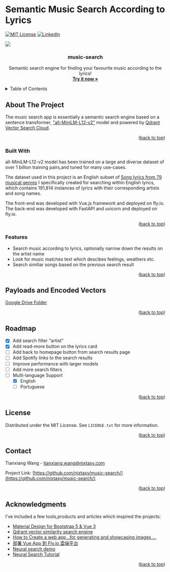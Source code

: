 # Semantic Music Search According to Lyrics

<a name="readme-top"></a>


<!-- PROJECT SHIELDS -->
<!--
*** I'm using markdown "reference style" links for readability.
*** Reference links are enclosed in brackets [ ] instead of parentheses ( ).
*** See the bottom of this document for the declaration of the reference variables
*** for contributors-url, forks-url, etc. This is an optional, concise syntax you may use.
*** https://www.markdownguide.org/basic-syntax/#reference-style-links
-->

[![MIT License][license-shield]][license-url]
[![LinkedIn][linkedin-shield]][linkedin-url]



<!-- PROJECT LOGO -->
![](demo.gif)
<br />
<div align="center">
  <h3 align="center">music-search</h3>
  <p align="center">
    Semantic search engine for finding your favourite music according to the lyrics!
    <br />
    <a href="https://search-frontend.fly.dev"><strong>Try it now »</strong></a>
  </p>
</div>



<!-- TABLE OF CONTENTS -->
<details>
  <summary>Table of Contents</summary>
  <ol>
    <li>
      <a href="#about-the-project">About The Project</a>
      <ul>
        <li><a href="#built-with">Built With</a></li>
        <li><a href="#Features">Features</a></li>
      </ul>
    </li>
    <li><a href="#payloads-and-encoded-vectors">Payloads and Encoded Vectors</a></li>
    <li><a href="#roadmap">Roadmap</a></li>
    <li><a href="#license">License</a></li>
    <li><a href="#contact">Contact</a></li>
    <li><a href="#acknowledgments">Acknowledgments</a></li>
  </ol>
</details>



<!-- ABOUT THE PROJECT -->
## About The Project

The music search app is essentially a semantic search engine based on a sentence transformer, <a href="https://huggingface.co/sentence-transformers/all-MiniLM-L12-v2">"all-MiniLM-L12-v2"</a> model and powered by <a href="https://cloud.qdrant.io">Qdrant Vector Search Cloud</a>.

<p align="right">(<a href="#readme-top">back to top</a>)</p>


### Built With

all-MiniLM-L12-v2 model has been trained on a large and diverse dataset of over 1 billion training pairs,and tuned for many use-cases. 

The dataset used in this project is an English subset of <a href="https://www.kaggle.com/datasets/neisse/scrapped-lyrics-from-6-genres">Song lyrics from 79 musical genres</a> I specifically created for searching within English lyrics, which contains 191,814 instances of lyrics with their corresponding artists and song names.

The front-end was developed with Vue.js framework and deployed on fly.io. The back-end was developed with FastAPI and uvicorn and deployed on fly.io.

<p align="right">(<a href="#readme-top">back to top</a>)</p>

### Features

* Search music according to lyrics, optionally narrow down the results on the artist name
* Look for music matches text which descibes feelings, weathers etc.
* Search similiar songs based on the previous search result

<p align="right">(<a href="#readme-top">back to top</a>)</p>


## Payloads and Encoded Vectors

<a href="https://drive.google.com/drive/folders/1tH-PfI24Ov8tFu6O1gu8NKKd0DE4knlT?usp=share_link">Google Drive Folder</a> 

<p align="right">(<a href="#readme-top">back to top</a>)</p>

<!-- ROADMAP -->
## Roadmap

- [x] Add search filter "artist"
- [x] Add read-more button on the lyrics card
- [ ] Add back to homepage button from search results page
- [ ] Add Spotify links to the search results
- [ ] Improve performance with larger models
- [ ] Add more search filters
- [ ] Multi-language Support
    - [x] English
    - [ ] Portuguese

<p align="right">(<a href="#readme-top">back to top</a>)</p>


<!-- LICENSE -->
## License

Distributed under the MIT License. See `LICENSE.txt` for more information.

<p align="right">(<a href="#readme-top">back to top</a>)</p>



<!-- CONTACT -->
## Contact

Tianxiang Wang  - tianxiang.wang@nixtasy.com

Project Link: [https://github.com/nixtasy/music-search/](https://github.com/nixtasy/music-search/)

<p align="right">(<a href="#readme-top">back to top</a>)</p>



<!-- ACKNOWLEDGMENTS -->
## Acknowledgments

I've included a few tools,products and articles which inspired the projects:

* [Material Design for Bootstrap 5 & Vue 3](https://mdbootstrap.com/docs/vue/)
* [Qdrant vector similarity search engine](https://qdrant.tech)
* [How to Create a web app ..for generating and showcasing images ...](https://medium.com/@sangeeth123sj/how-to-create-a-web-app-using-fastapi-vuejs-and-mongodb-for-generating-and-showcasing-images-193ccdb20091)
* [部署 Vue App 到 Fly.io 雲端平台](https://learningsky.io/deploy-vue-docker-container-app-to-flyio-cloud/)
* [Neural search demo](https://github.com/qdrant/qdrant_demo)
* [Neural Search Tutorial](https://qdrant.tech/articles/neural-search-tutorial/)

<p align="right">(<a href="#readme-top">back to top</a>)</p>



<!-- MARKDOWN LINKS & IMAGES -->
<!-- https://www.markdownguide.org/basic-syntax/#reference-style-links -->
[license-shield]: https://img.shields.io/github/license/othneildrew/Best-README-Template.svg?style=for-the-badge
[license-url]: https://github.com/nixtasy/music-search/blob/main/LICENSE
[linkedin-shield]: https://img.shields.io/badge/-LinkedIn-black.svg?style=for-the-badge&logo=linkedin&colorB=555
[linkedin-url]: https://www.linkedin.com/in/tianxiangwang/
